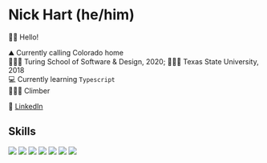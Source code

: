 # Nick Hart (he/him)

👋🏽 Hello!

⛰  Currently calling Colorado home <br />
👨🏽‍💻 Turing School of Software & Design, 2020; 👨🏽‍🎓 Texas State University, 2018 <br/>
💻 Currently learning `Typescript` <br />
🧗🏽‍♂️  Climber <br />

🔎  [LinkedIn](https://www.linkedin.com/in/nickhartdev/) </br>

## Skills

<p align="left">
  <img src="https://img.shields.io/badge/javascript%20-%23323330.svg?&style=for-the-badge&logo=javascript&logoColor=%23F7DF1E" />
  <img src="https://img.shields.io/badge/react%20-%2320232a.svg?&style=for-the-badge&logo=react&logoColor=%2361DAFB" />
  <img src="https://img.shields.io/badge/redux%20-%23593d88.svg?&style=for-the-badge&logo=redux&logoColor=white" />
  <img src="https://img.shields.io/badge/node.js%20-%2343853D.svg?&style=for-the-badge&logo=node.js&logoColor=white" />
  <img src="https://img.shields.io/badge/html5%20-%23E34F26.svg?&style=for-the-badge&logo=html5&logoColor=white" />
  <img src="https://img.shields.io/badge/css3%20-%231572B6.svg?&style=for-the-badge&logo=css3&logoColor=white" />
  <img src="https://img.shields.io/badge/express.js%20-%23404d59.svg?&style=for-the-badge" />
</p>

<!-- [![Nick's github stats](https://github-readme-stats.vercel.app/api?username=nickhartdev)](https://github.com/nickhartdev/github-readme-stats) -->

